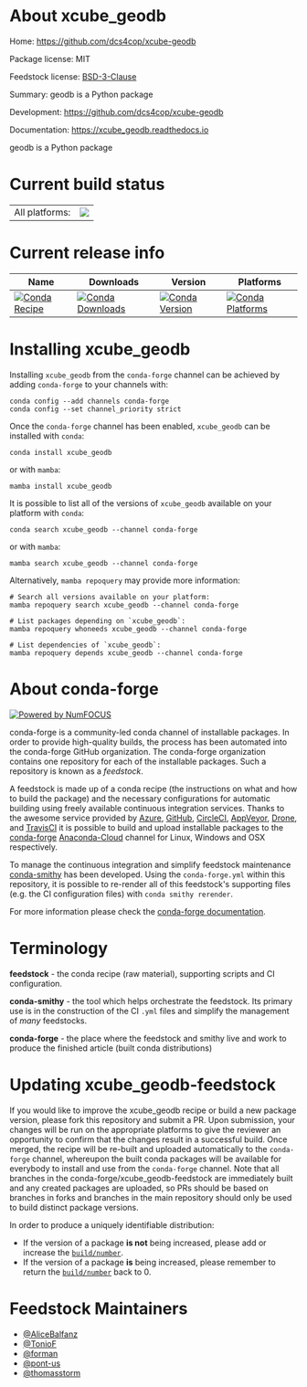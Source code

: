 About xcube_geodb
=================

Home: https://github.com/dcs4cop/xcube-geodb

Package license: MIT

Feedstock license: [BSD-3-Clause](https://github.com/conda-forge/xcube_geodb-feedstock/blob/main/LICENSE.txt)

Summary: geodb is a Python package

Development: https://github.com/dcs4cop/xcube-geodb

Documentation: https://xcube_geodb.readthedocs.io

geodb is a Python package

Current build status
====================


<table><tr><td>All platforms:</td>
    <td>
      <a href="https://dev.azure.com/conda-forge/feedstock-builds/_build/latest?definitionId=8989&branchName=main">
        <img src="https://dev.azure.com/conda-forge/feedstock-builds/_apis/build/status/xcube_geodb-feedstock?branchName=main">
      </a>
    </td>
  </tr>
</table>

Current release info
====================

| Name | Downloads | Version | Platforms |
| --- | --- | --- | --- |
| [![Conda Recipe](https://img.shields.io/badge/recipe-xcube_geodb-green.svg)](https://anaconda.org/conda-forge/xcube_geodb) | [![Conda Downloads](https://img.shields.io/conda/dn/conda-forge/xcube_geodb.svg)](https://anaconda.org/conda-forge/xcube_geodb) | [![Conda Version](https://img.shields.io/conda/vn/conda-forge/xcube_geodb.svg)](https://anaconda.org/conda-forge/xcube_geodb) | [![Conda Platforms](https://img.shields.io/conda/pn/conda-forge/xcube_geodb.svg)](https://anaconda.org/conda-forge/xcube_geodb) |

Installing xcube_geodb
======================

Installing `xcube_geodb` from the `conda-forge` channel can be achieved by adding `conda-forge` to your channels with:

```
conda config --add channels conda-forge
conda config --set channel_priority strict
```

Once the `conda-forge` channel has been enabled, `xcube_geodb` can be installed with `conda`:

```
conda install xcube_geodb
```

or with `mamba`:

```
mamba install xcube_geodb
```

It is possible to list all of the versions of `xcube_geodb` available on your platform with `conda`:

```
conda search xcube_geodb --channel conda-forge
```

or with `mamba`:

```
mamba search xcube_geodb --channel conda-forge
```

Alternatively, `mamba repoquery` may provide more information:

```
# Search all versions available on your platform:
mamba repoquery search xcube_geodb --channel conda-forge

# List packages depending on `xcube_geodb`:
mamba repoquery whoneeds xcube_geodb --channel conda-forge

# List dependencies of `xcube_geodb`:
mamba repoquery depends xcube_geodb --channel conda-forge
```


About conda-forge
=================

[![Powered by
NumFOCUS](https://img.shields.io/badge/powered%20by-NumFOCUS-orange.svg?style=flat&colorA=E1523D&colorB=007D8A)](https://numfocus.org)

conda-forge is a community-led conda channel of installable packages.
In order to provide high-quality builds, the process has been automated into the
conda-forge GitHub organization. The conda-forge organization contains one repository
for each of the installable packages. Such a repository is known as a *feedstock*.

A feedstock is made up of a conda recipe (the instructions on what and how to build
the package) and the necessary configurations for automatic building using freely
available continuous integration services. Thanks to the awesome service provided by
[Azure](https://azure.microsoft.com/en-us/services/devops/), [GitHub](https://github.com/),
[CircleCI](https://circleci.com/), [AppVeyor](https://www.appveyor.com/),
[Drone](https://cloud.drone.io/welcome), and [TravisCI](https://travis-ci.com/)
it is possible to build and upload installable packages to the
[conda-forge](https://anaconda.org/conda-forge) [Anaconda-Cloud](https://anaconda.org/)
channel for Linux, Windows and OSX respectively.

To manage the continuous integration and simplify feedstock maintenance
[conda-smithy](https://github.com/conda-forge/conda-smithy) has been developed.
Using the ``conda-forge.yml`` within this repository, it is possible to re-render all of
this feedstock's supporting files (e.g. the CI configuration files) with ``conda smithy rerender``.

For more information please check the [conda-forge documentation](https://conda-forge.org/docs/).

Terminology
===========

**feedstock** - the conda recipe (raw material), supporting scripts and CI configuration.

**conda-smithy** - the tool which helps orchestrate the feedstock.
                   Its primary use is in the construction of the CI ``.yml`` files
                   and simplify the management of *many* feedstocks.

**conda-forge** - the place where the feedstock and smithy live and work to
                  produce the finished article (built conda distributions)


Updating xcube_geodb-feedstock
==============================

If you would like to improve the xcube_geodb recipe or build a new
package version, please fork this repository and submit a PR. Upon submission,
your changes will be run on the appropriate platforms to give the reviewer an
opportunity to confirm that the changes result in a successful build. Once
merged, the recipe will be re-built and uploaded automatically to the
`conda-forge` channel, whereupon the built conda packages will be available for
everybody to install and use from the `conda-forge` channel.
Note that all branches in the conda-forge/xcube_geodb-feedstock are
immediately built and any created packages are uploaded, so PRs should be based
on branches in forks and branches in the main repository should only be used to
build distinct package versions.

In order to produce a uniquely identifiable distribution:
 * If the version of a package **is not** being increased, please add or increase
   the [``build/number``](https://docs.conda.io/projects/conda-build/en/latest/resources/define-metadata.html#build-number-and-string).
 * If the version of a package **is** being increased, please remember to return
   the [``build/number``](https://docs.conda.io/projects/conda-build/en/latest/resources/define-metadata.html#build-number-and-string)
   back to 0.

Feedstock Maintainers
=====================

* [@AliceBalfanz](https://github.com/AliceBalfanz/)
* [@TonioF](https://github.com/TonioF/)
* [@forman](https://github.com/forman/)
* [@pont-us](https://github.com/pont-us/)
* [@thomasstorm](https://github.com/thomasstorm/)

